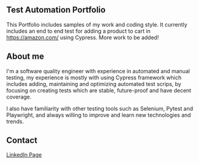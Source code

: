 ## Test Automation Portfolio
This Portfolio includes samples of my work and coding style.
It currently includes an end to end test for adding a product to cart in https://amazon.com/ using Cypress.
More work to be added!

## About me
I'm a software quality engineer with experience in automated and manual testing,
my experience is mostly with using Cypress framework which includes adding, maintaining 
and optimizing automated test scrips, by focusing on creating tests which are stable, future-proof and have decent coverage.

I also have familiarity with other testing tools such as Selenium, Pytest and Playwright,
and always willing to improve and learn new technologies and trends.

## Contact
[LinkedIn Page](https://www.linkedin.com/in/iyad-al-yadak-076280170/)
